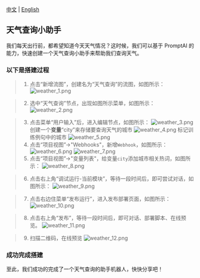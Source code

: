 [中文](weather.md) | [English](weather_en.md)

## 天气查询小助手

我们每天出行前，都希望知道今天天气情况？这时候，我们可以基于 PromptAI 的能力，快速创建一个天气查询小助手来帮助我们查询天气。

### 以下是搭建过程

> 1. 点击“新增流图”，创建名为“天气查询”的流图，如图所示：
>    ![weather_1.png](images/weather_1.png)

> 2. 选中“天气查询”节点，出现如图所示菜单，如图所示：
>    ![weather_2.png](images/weather_2.png)

> 3. 点击菜单“用户输入”后，进入编辑节点，如图所示：
>    ![weather_3.png](images/weather_3.png)
>    创建一个**变量**“city”来存储要查询天气的城市
     ![weather_4.png](images/weather_4.png)
>    标记训练例句中的城市
     ![weather_5.png](images/weather_5.png)
> 4. 点击“项目视图”->"Webhooks"，新增`Webhook`，如图所示：
>    ![weather_6.png](images/weather_6.png)
>    ![weather_7.png](images/weather_7.png)
> 5. 点击“项目视图”->"变量列表"，给变量`city`添加城市相关热词，如图所示：
>    ![weather_8.png](images/weather_8.png)

> 6. 点击右上角“调试运行-当前模块”，等待一段时间后，即可尝试对话，如图所示：
>    ![weather_9.png](images/weather_9.png)

> 7. 点击右边住菜单“发布运行”，进入发布部署页面，如图所示：
>    ![weather_10.png](images/weather_10.png)

> 8. 点击右上角“发布”，等待一段时间后，即可对话、部署脚本、在线预览。
>     ![weather_11.png](images/weather_11.png)

> 9. 扫描二维码，在线预览
>     ![weather_12.png](images/weather_12.png)

### 成功完成搭建

至此，我们成功的完成了一个天气查询的助手机器人，快快分享吧！
